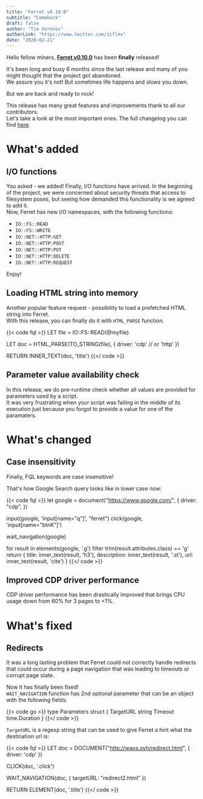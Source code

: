 ```yaml
---
title: "Ferret v0.10.0"
subtitle: "Comeback"
draft: false
author: "Tim Voronov"
authorLink: "https://www.twitter.com/ziflex"
date: "2020-02-21"
---
```


Hello fellow miners, **[Ferret v0.10.0](https://github.com/MontFerret/ferret/releases/tag/v0.10.0)** has been **finally** released!

It's been long and busy 6 months since the last release and many of you might thought that the project got abandoned.    
We assure you it's not! But sometimes life happens and slows you down.

But we are back and ready to rock!

This release has many great features and improvements thank to all our contributors.    
Let's take a look at the most important ones. The full changelog you can find [here](https://github.com/MontFerret/ferret/blob/master/CHANGELOG.md#0100).

# What's added
## I/O functions
You asked - we added! Finally, I/O functions have arrived.
In the beginning of the project, we were concerned about security threats that access to filesystem poses, but seeing how demanded this functionality is we agreed to add it.    
Now, Ferret has new I/O namespaces, with the following functions:

- ``IO::FS::READ``
- ``IO::FS::WRITE``
- ``IO::NET::HTTP:GET``
- ``IO::NET::HTTP:POST``
- ``IO::NET::HTTP:PUT``
- ``IO::NET::HTTP:DELETE``
- ``IO::NET::HTTP:REQUEST``

Enjoy!

## Loading HTML string into memory
Another popular feature request - possibility to load a prefetched HTML string into Ferret.    
With this release, you can finally do it with ``HTML_PARSE`` function.

{{< code fql >}}
LET file = IO::FS::READ(@myfile)

LET doc = HTML_PARSE(TO_STRING(file), {
    driver: 'cdp' // or 'http'
})

RETURN INNER_TEXT(doc, 'title')
{{</ code >}}

## Parameter value availability check
In this release, we do pre-runtime check whether all values are provided for parameters used by a script.    
It was very frustrating when your script was failing in the middle of its execution just because you forgot to provide a value for one of the paramaters.

# What's changed
## Case insensitivity
Finally, FQL keywords are case insensitive!

That's how Google Search query looks like in lower case now:

{{< code fql >}}
let google = document("https://www.google.com/", {
    driver: "cdp",
})

input(google, 'input[name="q"]', "ferret")
click(google, 'input[name="btnK"]')

wait_navigation(google)

for result in elements(google, '.g')
    filter trim(result.attributes.class) == 'g'
    return {
        title: inner_text(result, 'h3'),
        description: inner_text(result, '.st'),
        url: inner_text(result, 'cite')
    }
{{</ code >}}

## Improved CDP driver performance
CDP driver performance has been drastically improved that brings CPU usage down from 60% for 3 pages to <1%.   

# What's fixed
## Redirects
It was a long lasting problem that Ferret could not correctly handle redirects that could occur during a page navigation that was leading to timeouts or corrupt page state.    

Now it has finally been fixed!   
```WAIT_NAVIGATION``` function has 2nd optional parameter that can be an object with the following fields:

{{< code go >}}
type Parameters struct {
    TargetURL string
    Timeout time.Duration
}
{{</ code >}}

``TargetURL`` is a regexp string that can be used to give Ferret a hint what the destination url is:

{{< code fql >}}
LET doc = DOCUMENT("http://waos.ovh/redirect.html", {
    driver: 'cdp'
})

CLICK(doc, '.click')

WAIT_NAVIGATION(doc, { targetURL: "redirect2\.html" })

RETURN ELEMENT(doc, '.title')
{{</ code >}}